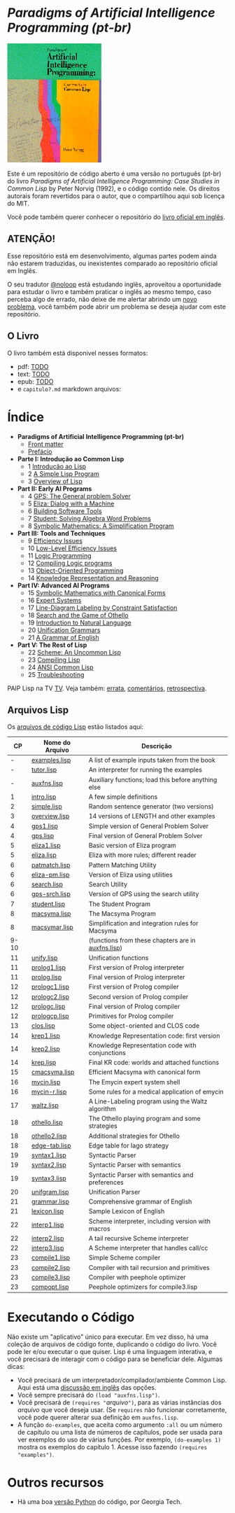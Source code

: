 
# *Paradigms of Artificial Intelligence Programming (pt-br)* 

![PAIP](paip-cover.gif)

Este é um repositório de código aberto é uma versão no português (pt-br) do livro *Paradigms of Artificial
Intelligence Programming: Case Studies in Common Lisp* by Peter Norvig (1992), e o código contido nele. 
Os direitos autorais foram revertidos para o autor, que o compartilhou aqui sob licença do MIT.

Você pode também querer conhecer o repositório do [livro oficial em inglês](https://github.com/norvig/paip-lisp).

## ATENÇÃO!

Esse repositório está em desenvolvimento, algumas partes podem ainda não estarem traduzidas, ou inexistentes comparado
ao repositório oficial em Inglês. 

O seu tradutor [@noloop](https://github.com/noloop) está estudando inglẽs, aproveitou a oportunidade para estudar o livro
e também praticar o inglês ao mesmo tempo, caso perceba algo de errado, não deixe de me alertar abrindo um
[novo problema](https://github.com/noloop/paip-lisp-pt-br/issues), você também pode abrir um problema se deseja ajudar com
este repositório.

## O Livro

O livro também está disponivel nesses formatos:

* pdf: [TODO](TODO.md) 
* text: [TODO](TODO.md) 
* epub: [TODO](TODO.md) 
* e `capitulo?.md` markdown arquivos:

# Índice

- **Paradigms of Artificial Intelligence Programming (pt-br)**
  * [Front matter](docs/frontmatter.md)
  * [Prefácio](docs/prefacio.md)
- **Parte I:  Introdução ao Common Lisp**
  * 1  [Introdução ao Lisp](docs/capitulo1.md)
  * 2  [A Simple Lisp Program](TODO.md)
  * 3 [Overview of Lisp](TODO.md)
- **Part II: Early AI Programs**
  * 4  [GPS:  The General problem Solver](TODO.md)
  * 5  [Eliza:  Dialog with a Machine](TODO.md)
  * 6  [Building Software Tools](TODO.md)
  * 7 [Student:  Solving Algebra Word Problems](TODO.md)
  * 8 [Symbolic Mathematics:  A Simplification Program](TODO.md)
- **Part III:  Tools and Techniques**
  * 9  [Efficiency Issues](TODO.md)
  * 10  [Low-Level Efficiency Issues](TODO.md)
  * 11  [Logic Programming](TODO.md)
  * 12  [Compiling Logic programs](TODO.md)
  * 13  [Object-Oriented Programming](TODO.md)
  * 14  [Knowledge Representation and Reasoning](TODO.md)
- **Part IV:  Advanced AI Programs**
  * 15  [Symbolic Mathematics with Canonical Forms](TODO.md)
  * 16  [Expert Systems](TODO.md)
  * 17  [Line-Diagram Labeling by Constraint Satisfaction](TODO.md)
  * 18  [Search and the Game of Othello](TODO.md)
  * 19  [Introduction to Natural Language](TODO.md)
  * 20  [Unification Grammars](TODO.md)
  * 21  [A Grammar of English](TODO.md)
- **Part V:  The Rest of Lisp**
  * 22  [Scheme:  An Uncommon Lisp](TODO.md)
  * 23  [Compiling Lisp](TODO.md)
  * 24  [ANSI Common Lisp](TODO.md)
  * 25  [Troubleshooting](TODO.md)
  
PAIP Lisp na TV [TV](https://norvig.com/paip-tv.html). Veja também: [errata](https://norvig.com/paip-errata.html), [comentários](https://norvig.com/paip-comments.html), [retrospectiva](https://norvig.com/Lisp-retro.html).

## Arquivos Lisp

Os [arquivos de código Lisp](https://github.com/norvig/paip-lisp/tree/master/lisp) estão listados aqui:

| CP   | Nome do Arquivo                     | Descrição                                                              |
|------|-------------------------------------|------------------------------------------------------------------------|
| -    | [examples.lisp](lisp/examples.lisp) | A list of example inputs taken from the book                           |
| -    | [tutor.lisp](lisp/tutor.lisp)       | An interpreter for running the examples                                |
| -    | [auxfns.lisp](lisp/auxfns.lisp)     | Auxiliary functions; load this before anything else                    |
| 1    | [intro.lisp](lisp/intro.lisp)       | A few simple definitions                                               |
| 2    | [simple.lisp](lisp/simple.lisp)     | Random sentence generator (two versions)                               |
| 3    | [overview.lisp](lisp/overview.lisp) | 14 versions of LENGTH and other examples                               |
| 4    | [gps1.lisp](lisp/gps1.lisp)         | Simple version of General Problem Solver                               |
| 4    | [gps.lisp](lisp/gps.lisp)           | Final version of General Problem Solver                                |
| 5    | [eliza1.lisp](lisp/eliza1.lisp)     | Basic version of Eliza program                                         |
| 5    | [eliza.lisp](lisp/eliza.lisp)       | Eliza with more rules; different reader                                |
| 6    | [patmatch.lisp](lisp/patmatch.lisp) | Pattern Matching Utility                                               |
| 6    | [eliza-pm.lisp](lisp/eliza-pm.lisp) | Version of Eliza using utilities                                       |
| 6    | [search.lisp](lisp/search.lisp)     | Search Utility                                                         |
| 6    | [gps-srch.lisp](lisp/gps-srch.lisp) | Version of GPS using the search utility                                |
| 7    | [student.lisp](lisp/student.lisp)   | The Student Program                                                    |
| 8    | [macsyma.lisp](lisp/macsyma.lisp)   | The Macsyma Program                                                    |
| 8    | [macsymar.lisp](lisp/macsymar.lisp) | Simplification and integration rules for Macsyma                       |
| 9-10 |  &nbsp;                             | (functions from these chapters are in [auxfns.lisp](lisp/auxfns.lisp)) |
| 11   | [unify.lisp](lisp/unify.lisp)       | Unification functions                                                  |
| 11   | [prolog1.lisp](lisp/prolog1.lisp)   | First version of Prolog interpreter                                    |
| 11   | [prolog.lisp](lisp/prolog.lisp)     | Final version of Prolog interpreter                                    |
| 12   | [prologc1.lisp](lisp/prologc1.lisp) | First version of Prolog compiler                                       |
| 12   | [prologc2.lisp](lisp/prologc2.lisp) | Second version of Prolog compiler                                      |
| 12   | [prologc.lisp](lisp/prologc.lisp)   | Final version of Prolog compiler                                       |
| 12   | [prologcp.lisp](lisp/prologcp.lisp) | Primitives for Prolog compiler                                         |
| 13   | [clos.lisp](lisp/clos.lisp)         | Some object-oriented and CLOS code                                     |
| 14   | [krep1.lisp](lisp/krep1.lisp)       | Knowledge Representation code: first version                           |
| 14   | [krep2.lisp](lisp/krep2.lisp)       | Knowledge Representation code with conjunctions                        |
| 14   | [krep.lisp](lisp/krep.lisp)         | Final KR code: worlds and attached functions                           |
| 15   | [cmacsyma.lisp](lisp/cmacsyma.lisp) | Efficient Macsyma with canonical form                                  |
| 16   | [mycin.lisp](lisp/mycin.lisp)       | The Emycin expert system shell                                         |
| 16   | [mycin-r.lisp](lisp/mycin-r.lisp)   | Some rules for a medical application of emycin                         |
| 17   | [waltz.lisp](lisp/waltz.lisp)       | A Line-Labeling program using the Waltz algorithm                      |
| 18   | [othello.lisp](lisp/othello.lisp)   | The Othello playing program and some strategies                        |
| 18   | [othello2.lisp](lisp/othello2.lisp) | Additional strategies for Othello                                      |
| 18   | [edge-tab.lisp](lisp/edge-tab.lisp) | Edge table for Iago strategy                                           |
| 19   | [syntax1.lisp](lisp/syntax1.lisp)   | Syntactic Parser                                                       |
| 19   | [syntax2.lisp](lisp/syntax2.lisp)   | Syntactic Parser with semantics                                        |
| 19   | [syntax3.lisp](lisp/syntax3.lisp)   | Syntactic Parser with semantics and preferences                        |
| 20   | [unifgram.lisp](lisp/unifgram.lisp) | Unification Parser                                                     |
| 21   | [grammar.lisp](lisp/grammar.lisp)   | Comprehensive grammar of English                                       |
| 21   | [lexicon.lisp](lisp/lexicon.lisp)   | Sample Lexicon of English                                              |
| 22   | [interp1.lisp](lisp/interp1.lisp)   | Scheme interpreter, including version with macros                      |
| 22   | [interp2.lisp](lisp/interp2.lisp)   | A tail recursive Scheme interpreter                                    |
| 22   | [interp3.lisp](lisp/interp3.lisp)   | A Scheme interpreter that handles call/cc                              |
| 23   | [compile1.lisp](lisp/compile1.lisp) | Simple Scheme compiler                                                 |
| 23   | [compile2.lisp](lisp/compile2.lisp) | Compiler with tail recursion and primitives                            |
| 23   | [compile3.lisp](lisp/compile3.lisp) | Compiler with peephole optimizer                                       |
| 23   | [compopt.lisp](lisp/compopt.lisp)   | Peephole optimizers for compile3.lisp                                  |

# Executando o Código

Não existe um "aplicativo" único para executar. Em vez disso, há uma coleção de arquivos de código fonte,
duplicando o código do livro. Você pode ler e/ou executar o que quiser. Lisp é uma linguagem interativa,
e você precisará de interagir com o código para se beneficiar dele. Algumas dicas:

* Você precisará de um interpretador/compilador/ambiente Common Lisp. Aqui está uma 
[discussão em inglês](https://www.reddit.com/r/lisp/comments/752wxe/what_is_the_best_common_lisp_interpreter_out_there/) das opções.
* Você sempre precisará do `(load "auxfns.lisp")`.
* Você precisará de `(requires "`*arquivo*`")`, para as várias
instâncias dos *arquivo* que você deseja usar. (Se `requires` não funcionar corretamente,
você pode querer alterar sua definição em `auxfns.lisp`.  
* A função `do-examples`, que aceita como argumento `:all`
ou um número de capítulo ou uma lista de números de capítulos, pode ser usada para ver exemplos
do uso de várias funções. Por exemplo, `(do-examples 1)` mostra
os exemplos do capítulo 1. Acesse isso fazendo `(requires "examples")`.

# Outros recursos

* Há uma boa [versão Python](https://github.com/dhconnelly/paip-python) do código, por Georgia Tech.